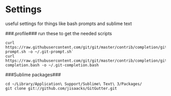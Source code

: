 Settings
========

useful settings for things like bash prompts and sublime text

###.profile###
run these to get the needed scripts
```
curl https://raw.githubusercontent.com/git/git/master/contrib/completion/git-prompt.sh -o ~/.git-prompt.sh`
curl https://raw.githubusercontent.com/git/git/master/contrib/completion/git-completion.bash -o ~/.git-completion.bash
```
###Sublime packages###
```
cd ~/Library/Application\ Support/Sublime\ Text\ 3/Packages/
git clone git://github.com/jisaacks/GitGutter.git
```

